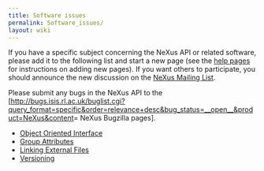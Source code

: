```yaml
---
title: Software issues
permalink: Software_issues/
layout: wiki
---
```


If you have a specific subject concerning the NeXus API or related
software, please add it to the following list and start a new page (see
the [help pages](Help:Contents "wikilink") for instructions on adding
new pages). If you want others to participate, you should announce the
new discussion on the [NeXus Mailing
List](http://www.neutron.anl.gov/mailmanlistinfo/nexus).

Please submit any bugs in the NeXus API to the
\[<http://bugs.isis.rl.ac.uk/buglist.cgi?query_format=specific&order=relevance+desc&bug_status=__open__&product=NeXus&content>=
NeXus Bugzilla pages\].

-   [Object Oriented Interface](Object_Oriented_Interface "wikilink")
-   [Group Attributes](Group_Attributes "wikilink")
-   [Linking External Files](Linking_External_Files "wikilink")
-   [Versioning](Versioning "wikilink")

